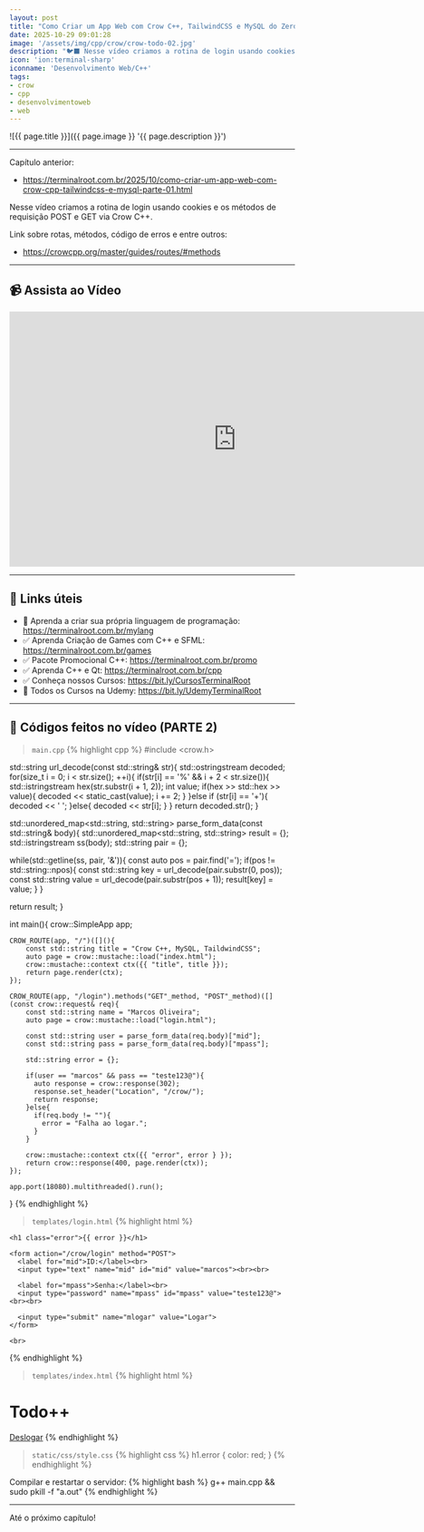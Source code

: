 ```yaml
---
layout: post
title: "Como Criar um App Web com Crow C++, TailwindCSS e MySQL do Zero :: Parte 02"
date: 2025-10-29 09:01:28
image: '/assets/img/cpp/crow/crow-todo-02.jpg'
description: "🐦‍⬛ Nesse vídeo criamos a rotina de login usando cookies e os métodos de requisição POST e GET via Crow C++."
icon: 'ion:terminal-sharp'
iconname: 'Desenvolvimento Web/C++'
tags:
- crow
- cpp
- desenvolvimentoweb
- web
---
```


![{{ page.title }}]({{ page.image }} '{{ page.description }}')

---

Capítulo anterior:
+ <https://terminalroot.com.br/2025/10/como-criar-um-app-web-com-crow-cpp-tailwindcss-e-mysql-parte-01.html>

Nesse vídeo criamos a rotina de login usando cookies e os métodos de requisição POST e GET via Crow C++.

Link sobre rotas, métodos, código de erros e entre outros:
+ <https://crowcpp.org/master/guides/routes/#methods>

---

## 📹 Assista ao Vídeo

<iframe width="800" height="450" src="https://www.youtube.com/embed/1ThyMFnan0M" title="Como Criar um App Web com Crow C++, TailwindCSS e MySQL :: PARTE 2" frameborder="0" allow="accelerometer; autoplay; clipboard-write; encrypted-media; gyroscope; picture-in-picture" allowfullscreen></iframe>

---

## 🔗 Links úteis
+ 👑 Aprenda a criar sua própria linguagem de programação: <https://terminalroot.com.br/mylang>
+ ✅ Aprenda Criação de Games com C++ e SFML: <https://terminalroot.com.br/games>
+ ✅ Pacote Promocional C++: <https://terminalroot.com.br/promo>
+ ✅ Aprenda C++ e Qt: <https://terminalroot.com.br/cpp>
+ ✅ Conheça nossos Cursos: <https://bit.ly/CursosTerminalRoot>
+ 🎁 Todos os Cursos na Udemy: <https://bit.ly/UdemyTerminalRoot>

---

## 📝 Códigos feitos no vídeo (PARTE 2)

> `main.cpp`
{% highlight cpp %}
#include <crow.h>

std::string url_decode(const std::string& str){
  std::ostringstream decoded;
  for(size_t i = 0; i < str.size(); ++i){
    if(str[i] == '%' && i + 2 < str.size()){
      std::istringstream hex(str.substr(i + 1, 2));
      int value;
      if(hex >> std::hex >> value){
        decoded << static_cast<char>(value);
        i += 2;
      }
    }else if (str[i] == '+'){
      decoded << ' ';
    }else{
      decoded << str[i];
    }
  }
  return decoded.str();
}

std::unordered_map<std::string, std::string> parse_form_data(const std::string& body){
  std::unordered_map<std::string, std::string> result = {};
  std::istringstream ss(body);
  std::string pair = {};

  while(std::getline(ss, pair, '&')){
    const auto pos = pair.find('=');
    if(pos != std::string::npos){
      const std::string key = url_decode(pair.substr(0, pos));
      const std::string value = url_decode(pair.substr(pos + 1));
      result[key] = value;
    }
  }

  return result;
}

int main(){
    crow::SimpleApp app;

    CROW_ROUTE(app, "/")([](){
        const std::string title = "Crow C++, MySQL, TaildwindCSS";
        auto page = crow::mustache::load("index.html");
        crow::mustache::context ctx({{ "title", title }});
        return page.render(ctx);
    });

    CROW_ROUTE(app, "/login").methods("GET"_method, "POST"_method)([](const crow::request& req){
        const std::string name = "Marcos Oliveira";
        auto page = crow::mustache::load("login.html");

        const std::string user = parse_form_data(req.body)["mid"];
        const std::string pass = parse_form_data(req.body)["mpass"];

        std::string error = {};

        if(user == "marcos" && pass == "teste123@"){
          auto response = crow::response(302);
          response.set_header("Location", "/crow/");
          return response;
        }else{
          if(req.body != ""){
            error = "Falha ao logar.";
          }
        }

        crow::mustache::context ctx({{ "error", error } });
        return crow::response(400, page.render(ctx));
    });

    app.port(18080).multithreaded().run();
}
{% endhighlight %}

> `templates/login.html`
{% highlight html %}
<!DOCTYPE html>
<html lang="pt-br">
  <head>
    <meta charset="UTF-8">
    <meta name="viewport" content="width=device-width, initial-scale=1">
    <title>Todo++</title>
    <link href="/crow/static/css/style.css" rel="stylesheet">
  </head>
  <body>

    <h1 class="error">{{ error }}</h1>

    <form action="/crow/login" method="POST">
      <label for="mid">ID:</label><br>
      <input type="text" name="mid" id="mid" value="marcos"><br><br>

      <label for="mpass">Senha:</label><br>
      <input type="password" name="mpass" id="mpass" value="teste123@"><br><br>

      <input type="submit" name="mlogar" value="Logar">
    </form>

    <br>

  </body>
</html>
{% endhighlight %}

> `templates/index.html`
{% highlight html %}
<!DOCTYPE html>
<html lang="pt-br">
  <head>
    <meta charset="UTF-8">
    <meta name="viewport" content="width=device-width, initial-scale=1">
    <title>{{ title }}</title>
    <link href="/crow/static/css/style.css" rel="stylesheet">
  </head>
  <body>
    <h1>Todo++</h1>
    <a href="/crow/login">Deslogar</a>
  </body>
</html>
{% endhighlight %}

> `static/css/style.css`
{% highlight css %}
h1.error { color: red; }
{% endhighlight %}

Compilar e restartar o servidor:
{% highlight bash %}
g++ main.cpp && sudo pkill -f "a.out"
{% endhighlight %}

---

Até o próximo capítulo!

